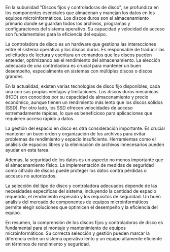 En la subunidad "Discos fijos y controladoras de disco", se profundiza en los componentes esenciales que almacenan y manejan los datos en los equipos microinformáticos. Los discos duros son el almacenamiento primario donde se guardan todos los archivos, programas y configuraciones del sistema operativo. Su capacidad y velocidad de acceso son fundamentales para la eficiencia del equipo.

La controladora de disco es un hardware que gestiona las interacciones entre el sistema operativo y los discos duros. Es responsable de traducir las solicitudes de lectura y escritura en comandos que los discos pueden entender, optimizando así el rendimiento del almacenamiento. La elección adecuada de una controladora es crucial para mantener un buen desempeño, especialmente en sistemas con múltiples discos o discos grandes.

En la actualidad, existen varias tecnologías de disco fijo disponibles, cada una con sus propias ventajas y limitaciones. Los discos duros mecánicos (HDD) son conocidos por su capacidad de almacenamiento y precio económico, aunque tienen un rendimiento más lento que los discos sólidos (SSD). Por otro lado, los SSD ofrecen velocidades de acceso extremadamente rápidas, lo que es beneficioso para aplicaciones que requieren acceso rápido a datos.

La gestión del espacio en disco es otra consideración importante. Es crucial mantener un buen orden y organización de los archivos para evitar problemas de rendimiento y espacio insuficiente. Herramientas como el análisis de espacios libres y la eliminación de archivos innecesarios pueden ayudar en esta tarea.

Además, la seguridad de los datos es un aspecto no menos importante que el almacenamiento físico. La implementación de medidas de seguridad como cifrado de discos puede proteger los datos contra pérdidas o accesos no autorizados.

La selección del tipo de disco y controladora adecuados depende de las necesidades específicas del sistema, incluyendo la cantidad de espacio requerido, el rendimiento esperado y los requisitos de seguridad. Un buen análisis del mercado de componentes de equipos microinformáticos permite elegir soluciones que optimicen el desempeño y la eficiencia del equipo.

En resumen, la comprensión de los discos fijos y controladoras de disco es fundamental para el montaje y mantenimiento de equipos microinformáticos. Su correcta selección y gestión pueden marcar la diferencia entre un sistema operativo lento y un equipo altamente eficiente en términos de rendimiento y seguridad.

